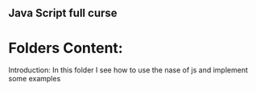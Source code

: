 ## Java Script full curse

# Folders Content:
Introduction: In this folder I see how to use the nase of js and implement some examples